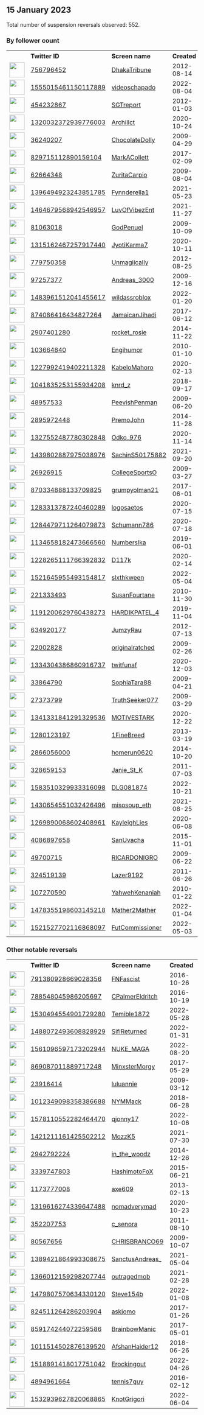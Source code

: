 
## 15 January 2023
Total number of suspension reversals observed: 552.

### By follower count
<table><tr><th></th><th align="left">Twitter ID</th><th align="left">Screen name</th>
<th align="left">Created</th><th align="left">Status</th><th align="left">Suspended</th><th align="left">Followers</th>
<tr><td><a href="https://pbs.twimg.com/profile_images/1613612725430816769/DoBXelUF_normal.jpg"><img src="https://pbs.twimg.com/profile_images/1613612725430816769/DoBXelUF_normal.jpg" width="40px" height="40px" align="center"/></a></td><td><a href="https://twitter.com/intent/user?user_id=756796452">756796452</a></td><td><a href="https://twitter.com/DhakaTribune">DhakaTribune</a></td><td>2012-08-14</td><td align="center"></td><td>2023-01-02</td><td>464051</td></tr>
<tr><td><a href="https://pbs.twimg.com/profile_images/1583779767001686019/5D2jetBh_normal.jpg"><img src="https://pbs.twimg.com/profile_images/1583779767001686019/5D2jetBh_normal.jpg" width="40px" height="40px" align="center"/></a></td><td><a href="https://twitter.com/intent/user?user_id=1555015461150117889">1555015461150117889</a></td><td><a href="https://twitter.com/videoschapado">videoschapado</a></td><td>2022-08-04</td><td align="center"></td><td>2022-12-22</td><td>123111</td></tr>
<tr><td><a href="https://pbs.twimg.com/profile_images/494569039683792896/r2RQcm08_normal.jpeg"><img src="https://pbs.twimg.com/profile_images/494569039683792896/r2RQcm08_normal.jpeg" width="40px" height="40px" align="center"/></a></td><td><a href="https://twitter.com/intent/user?user_id=454232867">454232867</a></td><td><a href="https://twitter.com/SGTreport">SGTreport</a></td><td>2012-01-03</td><td align="center"></td><td></td><td>115789</td></tr>
<tr><td><a href="https://pbs.twimg.com/profile_images/1324395823489261569/nt5P6Dw4_normal.jpg"><img src="https://pbs.twimg.com/profile_images/1324395823489261569/nt5P6Dw4_normal.jpg" width="40px" height="40px" align="center"/></a></td><td><a href="https://twitter.com/intent/user?user_id=1320032372939776003">1320032372939776003</a></td><td><a href="https://twitter.com/Archillct">Archillct</a></td><td>2020-10-24</td><td align="center"></td><td></td><td>61759</td></tr>
<tr><td><a href="https://pbs.twimg.com/profile_images/1557011418574118912/OW9Jd28Y_normal.jpg"><img src="https://pbs.twimg.com/profile_images/1557011418574118912/OW9Jd28Y_normal.jpg" width="40px" height="40px" align="center"/></a></td><td><a href="https://twitter.com/intent/user?user_id=36240207">36240207</a></td><td><a href="https://twitter.com/ChocolateDolly">ChocolateDolly</a></td><td>2009-04-29</td><td align="center"></td><td>2023-01-09</td><td>51981</td></tr>
<tr><td><a href="https://pbs.twimg.com/profile_images/1614527348870729729/34rca1FI_normal.jpg"><img src="https://pbs.twimg.com/profile_images/1614527348870729729/34rca1FI_normal.jpg" width="40px" height="40px" align="center"/></a></td><td><a href="https://twitter.com/intent/user?user_id=829715112890159104">829715112890159104</a></td><td><a href="https://twitter.com/MarkACollett">MarkACollett</a></td><td>2017-02-09</td><td align="center"></td><td></td><td>50988</td></tr>
<tr><td><a href="https://pbs.twimg.com/profile_images/1616105595014352897/TREL76pg_normal.jpg"><img src="https://pbs.twimg.com/profile_images/1616105595014352897/TREL76pg_normal.jpg" width="40px" height="40px" align="center"/></a></td><td><a href="https://twitter.com/intent/user?user_id=62664348">62664348</a></td><td><a href="https://twitter.com/ZuritaCarpio">ZuritaCarpio</a></td><td>2009-08-04</td><td align="center"></td><td>2022-08-11</td><td>47570</td></tr>
<tr><td><a href="https://pbs.twimg.com/profile_images/1408041922778836998/KlsWs7_1_normal.jpg"><img src="https://pbs.twimg.com/profile_images/1408041922778836998/KlsWs7_1_normal.jpg" width="40px" height="40px" align="center"/></a></td><td><a href="https://twitter.com/intent/user?user_id=1396494923243851785">1396494923243851785</a></td><td><a href="https://twitter.com/Fynnderella1">Fynnderella1</a></td><td>2021-05-23</td><td align="center"></td><td></td><td>39284</td></tr>
<tr><td><a href="https://pbs.twimg.com/profile_images/1613188384591077379/z6UYuXIH_normal.jpg"><img src="https://pbs.twimg.com/profile_images/1613188384591077379/z6UYuXIH_normal.jpg" width="40px" height="40px" align="center"/></a></td><td><a href="https://twitter.com/intent/user?user_id=1464679568942546957">1464679568942546957</a></td><td><a href="https://twitter.com/LuvOfVibezEnt">LuvOfVibezEnt</a></td><td>2021-11-27</td><td align="center"></td><td>2022-06-13</td><td>33092</td></tr>
<tr><td><a href="https://pbs.twimg.com/profile_images/1450786598732304414/ilrsb8ok_normal.jpg"><img src="https://pbs.twimg.com/profile_images/1450786598732304414/ilrsb8ok_normal.jpg" width="40px" height="40px" align="center"/></a></td><td><a href="https://twitter.com/intent/user?user_id=81063018">81063018</a></td><td><a href="https://twitter.com/GodPenuel">GodPenuel</a></td><td>2009-10-09</td><td align="center"></td><td>2022-09-24</td><td>24979</td></tr>
<tr><td><a href="https://pbs.twimg.com/profile_images/1560526049212899328/4Aa87yXL_normal.jpg"><img src="https://pbs.twimg.com/profile_images/1560526049212899328/4Aa87yXL_normal.jpg" width="40px" height="40px" align="center"/></a></td><td><a href="https://twitter.com/intent/user?user_id=1315162467257917440">1315162467257917440</a></td><td><a href="https://twitter.com/JyotiKarma7">JyotiKarma7</a></td><td>2020-10-11</td><td align="center"></td><td></td><td>16437</td></tr>
<tr><td><a href="https://pbs.twimg.com/profile_images/1571273864751063043/jIrU9_Bc_normal.jpg"><img src="https://pbs.twimg.com/profile_images/1571273864751063043/jIrU9_Bc_normal.jpg" width="40px" height="40px" align="center"/></a></td><td><a href="https://twitter.com/intent/user?user_id=779750358">779750358</a></td><td><a href="https://twitter.com/Unmagiically">Unmagiically</a></td><td>2012-08-25</td><td align="center"></td><td>2022-09-30</td><td>15834</td></tr>
<tr><td><a href="https://pbs.twimg.com/profile_images/902583579074453504/kF1Pjxsq_normal.jpg"><img src="https://pbs.twimg.com/profile_images/902583579074453504/kF1Pjxsq_normal.jpg" width="40px" height="40px" align="center"/></a></td><td><a href="https://twitter.com/intent/user?user_id=97257377">97257377</a></td><td><a href="https://twitter.com/Andreas_3000">Andreas_3000</a></td><td>2009-12-16</td><td align="center"></td><td>2023-01-08</td><td>13506</td></tr>
<tr><td><a href="https://pbs.twimg.com/profile_images/1598633720927653889/x_TJnmL4_normal.jpg"><img src="https://pbs.twimg.com/profile_images/1598633720927653889/x_TJnmL4_normal.jpg" width="40px" height="40px" align="center"/></a></td><td><a href="https://twitter.com/intent/user?user_id=1483961512041455617">1483961512041455617</a></td><td><a href="https://twitter.com/wildassroblox">wildassroblox</a></td><td>2022-01-20</td><td align="center"></td><td>2022-12-12</td><td>12519</td></tr>
<tr><td><a href="https://pbs.twimg.com/profile_images/1346557394231439360/EQ8JEAt1_normal.jpg"><img src="https://pbs.twimg.com/profile_images/1346557394231439360/EQ8JEAt1_normal.jpg" width="40px" height="40px" align="center"/></a></td><td><a href="https://twitter.com/intent/user?user_id=874086416434827264">874086416434827264</a></td><td><a href="https://twitter.com/JamaicanJihadi">JamaicanJihadi</a></td><td>2017-06-12</td><td align="center"></td><td>2023-01-10</td><td>10972</td></tr>
<tr><td><a href="https://pbs.twimg.com/profile_images/1110194562499297281/C7LO0zOJ_normal.jpg"><img src="https://pbs.twimg.com/profile_images/1110194562499297281/C7LO0zOJ_normal.jpg" width="40px" height="40px" align="center"/></a></td><td><a href="https://twitter.com/intent/user?user_id=2907401280">2907401280</a></td><td><a href="https://twitter.com/rocket_rosie">rocket_rosie</a></td><td>2014-11-22</td><td align="center"></td><td></td><td>10325</td></tr>
<tr><td><a href="https://pbs.twimg.com/profile_images/1614906227259215872/I82zWlye_normal.jpg"><img src="https://pbs.twimg.com/profile_images/1614906227259215872/I82zWlye_normal.jpg" width="40px" height="40px" align="center"/></a></td><td><a href="https://twitter.com/intent/user?user_id=103664840">103664840</a></td><td><a href="https://twitter.com/Engihumor">Engihumor</a></td><td>2010-01-10</td><td align="center"></td><td></td><td>9629</td></tr>
<tr><td><a href="https://pbs.twimg.com/profile_images/1599834145152286738/OiW6jnJd_normal.jpg"><img src="https://pbs.twimg.com/profile_images/1599834145152286738/OiW6jnJd_normal.jpg" width="40px" height="40px" align="center"/></a></td><td><a href="https://twitter.com/intent/user?user_id=1227992419402211328">1227992419402211328</a></td><td><a href="https://twitter.com/KabeloMahoro">KabeloMahoro</a></td><td>2020-02-13</td><td align="center"></td><td>2022-12-23</td><td>9582</td></tr>
<tr><td><a href="https://pbs.twimg.com/profile_images/1334972485490630658/S6WiRmxK_normal.jpg"><img src="https://pbs.twimg.com/profile_images/1334972485490630658/S6WiRmxK_normal.jpg" width="40px" height="40px" align="center"/></a></td><td><a href="https://twitter.com/intent/user?user_id=1041835253155934208">1041835253155934208</a></td><td><a href="https://twitter.com/knrd_z">knrd_z</a></td><td>2018-09-17</td><td align="center"></td><td>2023-01-10</td><td>9506</td></tr>
<tr><td><a href="https://pbs.twimg.com/profile_images/832757655538016256/vUkoq1Cf_normal.jpg"><img src="https://pbs.twimg.com/profile_images/832757655538016256/vUkoq1Cf_normal.jpg" width="40px" height="40px" align="center"/></a></td><td><a href="https://twitter.com/intent/user?user_id=48957533">48957533</a></td><td><a href="https://twitter.com/PeevishPenman">PeevishPenman</a></td><td>2009-06-20</td><td align="center"></td><td></td><td>9478</td></tr>
<tr><td><a href="https://pbs.twimg.com/profile_images/1210523197054967808/tM2SDppi_normal.jpg"><img src="https://pbs.twimg.com/profile_images/1210523197054967808/tM2SDppi_normal.jpg" width="40px" height="40px" align="center"/></a></td><td><a href="https://twitter.com/intent/user?user_id=2895972448">2895972448</a></td><td><a href="https://twitter.com/PremoJohn">PremoJohn</a></td><td>2014-11-28</td><td align="center"></td><td></td><td>9387</td></tr>
<tr><td><a href="https://pbs.twimg.com/profile_images/1612104786295541760/j0Akj9xS_normal.jpg"><img src="https://pbs.twimg.com/profile_images/1612104786295541760/j0Akj9xS_normal.jpg" width="40px" height="40px" align="center"/></a></td><td><a href="https://twitter.com/intent/user?user_id=1327552487780302848">1327552487780302848</a></td><td><a href="https://twitter.com/Odko_976">Odko_976</a></td><td>2020-11-14</td><td align="center"></td><td>2022-09-02</td><td>8960</td></tr>
<tr><td><a href="https://pbs.twimg.com/profile_images/1557350304214970369/3wVHcQ5-_normal.jpg"><img src="https://pbs.twimg.com/profile_images/1557350304214970369/3wVHcQ5-_normal.jpg" width="40px" height="40px" align="center"/></a></td><td><a href="https://twitter.com/intent/user?user_id=1439802887975038976">1439802887975038976</a></td><td><a href="https://twitter.com/SachinS50175882">SachinS50175882</a></td><td>2021-09-20</td><td align="center"></td><td>2022-09-21</td><td>6630</td></tr>
<tr><td><a href="https://pbs.twimg.com/profile_images/1613906694634889222/PZ5NaCoj_normal.jpg"><img src="https://pbs.twimg.com/profile_images/1613906694634889222/PZ5NaCoj_normal.jpg" width="40px" height="40px" align="center"/></a></td><td><a href="https://twitter.com/intent/user?user_id=26926915">26926915</a></td><td><a href="https://twitter.com/CollegeSportsO">CollegeSportsO</a></td><td>2009-03-27</td><td align="center"></td><td></td><td>6606</td></tr>
<tr><td><a href="https://pbs.twimg.com/profile_images/1223420552192327680/FAZRGro8_normal.jpg"><img src="https://pbs.twimg.com/profile_images/1223420552192327680/FAZRGro8_normal.jpg" width="40px" height="40px" align="center"/></a></td><td><a href="https://twitter.com/intent/user?user_id=870334888133709825">870334888133709825</a></td><td><a href="https://twitter.com/grumpyolman21">grumpyolman21</a></td><td>2017-06-01</td><td align="center"></td><td></td><td>5439</td></tr>
<tr><td><a href="https://pbs.twimg.com/profile_images/1609935595312414721/y9k1aHOo_normal.jpg"><img src="https://pbs.twimg.com/profile_images/1609935595312414721/y9k1aHOo_normal.jpg" width="40px" height="40px" align="center"/></a></td><td><a href="https://twitter.com/intent/user?user_id=1283313787240460289">1283313787240460289</a></td><td><a href="https://twitter.com/logosaetos">logosaetos</a></td><td>2020-07-15</td><td align="center"></td><td>2023-01-10</td><td>5152</td></tr>
<tr><td><a href="https://pbs.twimg.com/profile_images/1284488583978549248/HQUBk-vV_normal.jpg"><img src="https://pbs.twimg.com/profile_images/1284488583978549248/HQUBk-vV_normal.jpg" width="40px" height="40px" align="center"/></a></td><td><a href="https://twitter.com/intent/user?user_id=1284479711264079873">1284479711264079873</a></td><td><a href="https://twitter.com/Schumann786">Schumann786</a></td><td>2020-07-18</td><td align="center"></td><td></td><td>5088</td></tr>
<tr><td><a href="https://pbs.twimg.com/profile_images/1570213066499035136/FTulF73o_normal.jpg"><img src="https://pbs.twimg.com/profile_images/1570213066499035136/FTulF73o_normal.jpg" width="40px" height="40px" align="center"/></a></td><td><a href="https://twitter.com/intent/user?user_id=1134658182473666560">1134658182473666560</a></td><td><a href="https://twitter.com/Numberslka">Numberslka</a></td><td>2019-06-01</td><td align="center"></td><td>2022-09-19</td><td>4869</td></tr>
<tr><td><a href="https://pbs.twimg.com/profile_images/1406587322418839552/qKtBTcKS_normal.jpg"><img src="https://pbs.twimg.com/profile_images/1406587322418839552/qKtBTcKS_normal.jpg" width="40px" height="40px" align="center"/></a></td><td><a href="https://twitter.com/intent/user?user_id=1228265111766392832">1228265111766392832</a></td><td><a href="https://twitter.com/D117k">D117k</a></td><td>2020-02-14</td><td align="center">🔒</td><td>2022-12-27</td><td>4645</td></tr>
<tr><td><a href="https://pbs.twimg.com/profile_images/1576608028794781697/I65nYZVd_normal.jpg"><img src="https://pbs.twimg.com/profile_images/1576608028794781697/I65nYZVd_normal.jpg" width="40px" height="40px" align="center"/></a></td><td><a href="https://twitter.com/intent/user?user_id=1521645955493154817">1521645955493154817</a></td><td><a href="https://twitter.com/slxthkween">slxthkween</a></td><td>2022-05-04</td><td align="center"></td><td>2023-01-11</td><td>4475</td></tr>
<tr><td><a href="https://pbs.twimg.com/profile_images/1020751712406114304/4orMWv8__normal.jpg"><img src="https://pbs.twimg.com/profile_images/1020751712406114304/4orMWv8__normal.jpg" width="40px" height="40px" align="center"/></a></td><td><a href="https://twitter.com/intent/user?user_id=221333493">221333493</a></td><td><a href="https://twitter.com/SusanFourtane">SusanFourtane</a></td><td>2010-11-30</td><td align="center"></td><td>2022-08-30</td><td>4308</td></tr>
<tr><td><a href="https://pbs.twimg.com/profile_images/1571062873002221569/pCj6t9Hy_normal.jpg"><img src="https://pbs.twimg.com/profile_images/1571062873002221569/pCj6t9Hy_normal.jpg" width="40px" height="40px" align="center"/></a></td><td><a href="https://twitter.com/intent/user?user_id=1191200629760438273">1191200629760438273</a></td><td><a href="https://twitter.com/HARDIKPATEL_4">HARDIKPATEL_4</a></td><td>2019-11-04</td><td align="center"></td><td>2022-12-25</td><td>4194</td></tr>
<tr><td><a href="https://pbs.twimg.com/profile_images/1615426671284453378/yXbuUhvj_normal.jpg"><img src="https://pbs.twimg.com/profile_images/1615426671284453378/yXbuUhvj_normal.jpg" width="40px" height="40px" align="center"/></a></td><td><a href="https://twitter.com/intent/user?user_id=634920177">634920177</a></td><td><a href="https://twitter.com/JumzyRau">JumzyRau</a></td><td>2012-07-13</td><td align="center"></td><td></td><td>3990</td></tr>
<tr><td><a href="https://pbs.twimg.com/profile_images/1521638837012811780/dyDM_pfv_normal.jpg"><img src="https://pbs.twimg.com/profile_images/1521638837012811780/dyDM_pfv_normal.jpg" width="40px" height="40px" align="center"/></a></td><td><a href="https://twitter.com/intent/user?user_id=22002828">22002828</a></td><td><a href="https://twitter.com/originalratched">originalratched</a></td><td>2009-02-26</td><td align="center"></td><td>2023-01-14</td><td>3986</td></tr>
<tr><td><a href="https://pbs.twimg.com/profile_images/1536106868824760325/DINd2gci_normal.jpg"><img src="https://pbs.twimg.com/profile_images/1536106868824760325/DINd2gci_normal.jpg" width="40px" height="40px" align="center"/></a></td><td><a href="https://twitter.com/intent/user?user_id=1334304386860916737">1334304386860916737</a></td><td><a href="https://twitter.com/twitfunaf">twitfunaf</a></td><td>2020-12-03</td><td align="center"></td><td>2022-10-25</td><td>3725</td></tr>
<tr><td><a href="https://pbs.twimg.com/profile_images/150216398/sophia-photo_1_normal.JPG"><img src="https://pbs.twimg.com/profile_images/150216398/sophia-photo_1_normal.JPG" width="40px" height="40px" align="center"/></a></td><td><a href="https://twitter.com/intent/user?user_id=33864790">33864790</a></td><td><a href="https://twitter.com/SophiaTara88">SophiaTara88</a></td><td>2009-04-21</td><td align="center"></td><td>2022-12-01</td><td>3692</td></tr>
<tr><td><a href="https://pbs.twimg.com/profile_images/1581722856685436928/BNTynVLx_normal.jpg"><img src="https://pbs.twimg.com/profile_images/1581722856685436928/BNTynVLx_normal.jpg" width="40px" height="40px" align="center"/></a></td><td><a href="https://twitter.com/intent/user?user_id=27373799">27373799</a></td><td><a href="https://twitter.com/TruthSeeker077">TruthSeeker077</a></td><td>2009-03-29</td><td align="center"></td><td>2023-01-11</td><td>3669</td></tr>
<tr><td><a href="https://pbs.twimg.com/profile_images/1530907880874024961/DPvaNhMR_normal.jpg"><img src="https://pbs.twimg.com/profile_images/1530907880874024961/DPvaNhMR_normal.jpg" width="40px" height="40px" align="center"/></a></td><td><a href="https://twitter.com/intent/user?user_id=1341331841291329536">1341331841291329536</a></td><td><a href="https://twitter.com/MOTIVESTARK">MOTIVESTARK</a></td><td>2020-12-22</td><td align="center"></td><td></td><td>3499</td></tr>
<tr><td><a href="https://pbs.twimg.com/profile_images/1614696279417708544/SwOiqFy7_normal.jpg"><img src="https://pbs.twimg.com/profile_images/1614696279417708544/SwOiqFy7_normal.jpg" width="40px" height="40px" align="center"/></a></td><td><a href="https://twitter.com/intent/user?user_id=1280123197">1280123197</a></td><td><a href="https://twitter.com/1FineBreed">1FineBreed</a></td><td>2013-03-19</td><td align="center"></td><td>2023-01-09</td><td>3484</td></tr>
<tr><td><a href="https://pbs.twimg.com/profile_images/1535762358613725185/2xpjzKNH_normal.jpg"><img src="https://pbs.twimg.com/profile_images/1535762358613725185/2xpjzKNH_normal.jpg" width="40px" height="40px" align="center"/></a></td><td><a href="https://twitter.com/intent/user?user_id=2866056000">2866056000</a></td><td><a href="https://twitter.com/homerun0620">homerun0620</a></td><td>2014-10-20</td><td align="center"></td><td>2023-01-13</td><td>3470</td></tr>
<tr><td><a href="https://pbs.twimg.com/profile_images/1268403426087460864/2qFKM7be_normal.jpg"><img src="https://pbs.twimg.com/profile_images/1268403426087460864/2qFKM7be_normal.jpg" width="40px" height="40px" align="center"/></a></td><td><a href="https://twitter.com/intent/user?user_id=328659153">328659153</a></td><td><a href="https://twitter.com/Janie_St_K">Janie_St_K</a></td><td>2011-07-03</td><td align="center"></td><td></td><td>3345</td></tr>
<tr><td><a href="https://pbs.twimg.com/profile_images/1583513004452286466/TQFzrjFz_normal.jpg"><img src="https://pbs.twimg.com/profile_images/1583513004452286466/TQFzrjFz_normal.jpg" width="40px" height="40px" align="center"/></a></td><td><a href="https://twitter.com/intent/user?user_id=1583510329933316098">1583510329933316098</a></td><td><a href="https://twitter.com/DLG081874">DLG081874</a></td><td>2022-10-21</td><td align="center"></td><td>2023-01-10</td><td>3330</td></tr>
<tr><td><a href="https://pbs.twimg.com/profile_images/1556866338252918785/zFZT3fwb_normal.jpg"><img src="https://pbs.twimg.com/profile_images/1556866338252918785/zFZT3fwb_normal.jpg" width="40px" height="40px" align="center"/></a></td><td><a href="https://twitter.com/intent/user?user_id=1430654551032426496">1430654551032426496</a></td><td><a href="https://twitter.com/misosoup_eth">misosoup_eth</a></td><td>2021-08-25</td><td align="center"></td><td>2023-01-12</td><td>3212</td></tr>
<tr><td><a href="https://pbs.twimg.com/profile_images/1314050643628355584/ZupelxOG_normal.jpg"><img src="https://pbs.twimg.com/profile_images/1314050643628355584/ZupelxOG_normal.jpg" width="40px" height="40px" align="center"/></a></td><td><a href="https://twitter.com/intent/user?user_id=1269890068602408961">1269890068602408961</a></td><td><a href="https://twitter.com/KayleighLies">KayleighLies</a></td><td>2020-06-08</td><td align="center"></td><td></td><td>3052</td></tr>
<tr><td><a href="https://pbs.twimg.com/profile_images/1477365391009751046/RqHquiIw_normal.jpg"><img src="https://pbs.twimg.com/profile_images/1477365391009751046/RqHquiIw_normal.jpg" width="40px" height="40px" align="center"/></a></td><td><a href="https://twitter.com/intent/user?user_id=4086897658">4086897658</a></td><td><a href="https://twitter.com/SanUvacha">SanUvacha</a></td><td>2015-11-01</td><td align="center"></td><td>2023-01-09</td><td>2743</td></tr>
<tr><td><a href="https://pbs.twimg.com/profile_images/982273575922098176/ARhA3BmQ_normal.jpg"><img src="https://pbs.twimg.com/profile_images/982273575922098176/ARhA3BmQ_normal.jpg" width="40px" height="40px" align="center"/></a></td><td><a href="https://twitter.com/intent/user?user_id=49700715">49700715</a></td><td><a href="https://twitter.com/RICARDONIGRO">RICARDONIGRO</a></td><td>2009-06-22</td><td align="center">🔒</td><td>2022-11-17</td><td>2725</td></tr>
<tr><td><a href="https://pbs.twimg.com/profile_images/1270340089047126019/Hds_5xin_normal.jpg"><img src="https://pbs.twimg.com/profile_images/1270340089047126019/Hds_5xin_normal.jpg" width="40px" height="40px" align="center"/></a></td><td><a href="https://twitter.com/intent/user?user_id=324519139">324519139</a></td><td><a href="https://twitter.com/Lazer9192">Lazer9192</a></td><td>2011-06-26</td><td align="center"></td><td>2023-01-10</td><td>2707</td></tr>
<tr><td><a href="https://pbs.twimg.com/profile_images/1613353726613274624/fmpkyViJ_normal.jpg"><img src="https://pbs.twimg.com/profile_images/1613353726613274624/fmpkyViJ_normal.jpg" width="40px" height="40px" align="center"/></a></td><td><a href="https://twitter.com/intent/user?user_id=107270590">107270590</a></td><td><a href="https://twitter.com/YahwehKenaniah">YahwehKenaniah</a></td><td>2010-01-22</td><td align="center"></td><td></td><td>2706</td></tr>
<tr><td><a href="https://pbs.twimg.com/profile_images/1490728227027013637/p_FXTi4__normal.jpg"><img src="https://pbs.twimg.com/profile_images/1490728227027013637/p_FXTi4__normal.jpg" width="40px" height="40px" align="center"/></a></td><td><a href="https://twitter.com/intent/user?user_id=1478355198603145218">1478355198603145218</a></td><td><a href="https://twitter.com/Mather2Mather">Mather2Mather</a></td><td>2022-01-04</td><td align="center"></td><td>2022-08-02</td><td>2623</td></tr>
<tr><td><a href="https://pbs.twimg.com/profile_images/1522252690713194497/uiiUE4h1_normal.jpg"><img src="https://pbs.twimg.com/profile_images/1522252690713194497/uiiUE4h1_normal.jpg" width="40px" height="40px" align="center"/></a></td><td><a href="https://twitter.com/intent/user?user_id=1521527702116868097">1521527702116868097</a></td><td><a href="https://twitter.com/FutCommissioner">FutCommissioner</a></td><td>2022-05-03</td><td align="center"></td><td>2023-01-04</td><td>2468</td></tr>
</table>

### Other notable reversals
<table><tr><th></th><th align="left">Twitter ID</th><th align="left">Screen name</th>
<th align="left">Created</th><th align="left">Status</th><th align="left">Suspended</th><th align="left">Followers</th>
<tr><td><a href="https://pbs.twimg.com/profile_images/1580277570943188994/Qi4hZsp1_normal.jpg"><img src="https://pbs.twimg.com/profile_images/1580277570943188994/Qi4hZsp1_normal.jpg" width="40px" height="40px" align="center"/></a></td><td><a href="https://twitter.com/intent/user?user_id=791380928669028356">791380928669028356</a></td><td><a href="https://twitter.com/FNFascist">FNFascist</a></td><td>2016-10-26</td><td align="center"></td><td>2022-11-01</td><td>1229</td></tr>
<tr><td><a href="https://pbs.twimg.com/profile_images/1577685707233103872/UkxAjUot_normal.jpg"><img src="https://pbs.twimg.com/profile_images/1577685707233103872/UkxAjUot_normal.jpg" width="40px" height="40px" align="center"/></a></td><td><a href="https://twitter.com/intent/user?user_id=788548045986205697">788548045986205697</a></td><td><a href="https://twitter.com/CPalmerEldritch">CPalmerEldritch</a></td><td>2016-10-19</td><td align="center"></td><td>2023-01-10</td><td>441</td></tr>
<tr><td><a href="https://pbs.twimg.com/profile_images/1550559364972511235/ALcutAKR_normal.jpg"><img src="https://pbs.twimg.com/profile_images/1550559364972511235/ALcutAKR_normal.jpg" width="40px" height="40px" align="center"/></a></td><td><a href="https://twitter.com/intent/user?user_id=1530494554901729280">1530494554901729280</a></td><td><a href="https://twitter.com/Temible1872">Temible1872</a></td><td>2022-05-28</td><td align="center"></td><td>2023-01-10</td><td>76</td></tr>
<tr><td><a href="https://pbs.twimg.com/profile_images/1496716017636048900/IEce_-8R_normal.jpg"><img src="https://pbs.twimg.com/profile_images/1496716017636048900/IEce_-8R_normal.jpg" width="40px" height="40px" align="center"/></a></td><td><a href="https://twitter.com/intent/user?user_id=1488072493608828929">1488072493608828929</a></td><td><a href="https://twitter.com/SifiReturned">SifiReturned</a></td><td>2022-01-31</td><td align="center"></td><td>2023-01-10</td><td>924</td></tr>
<tr><td><a href="https://pbs.twimg.com/profile_images/1561185606473883651/nauAJV-Q_normal.jpg"><img src="https://pbs.twimg.com/profile_images/1561185606473883651/nauAJV-Q_normal.jpg" width="40px" height="40px" align="center"/></a></td><td><a href="https://twitter.com/intent/user?user_id=1561096597173202944">1561096597173202944</a></td><td><a href="https://twitter.com/NUKE_MAGA">NUKE_MAGA</a></td><td>2022-08-20</td><td align="center"></td><td>2022-11-28</td><td>624</td></tr>
<tr><td><a href="https://pbs.twimg.com/profile_images/1538415572538515456/HVSe8EoV_normal.jpg"><img src="https://pbs.twimg.com/profile_images/1538415572538515456/HVSe8EoV_normal.jpg" width="40px" height="40px" align="center"/></a></td><td><a href="https://twitter.com/intent/user?user_id=869087011889717248">869087011889717248</a></td><td><a href="https://twitter.com/MinxsterMorgy">MinxsterMorgy</a></td><td>2017-05-29</td><td align="center"></td><td>2023-01-10</td><td>1028</td></tr>
<tr><td><a href="https://pbs.twimg.com/profile_images/1613616207382601728/_k5P64-J_normal.jpg"><img src="https://pbs.twimg.com/profile_images/1613616207382601728/_k5P64-J_normal.jpg" width="40px" height="40px" align="center"/></a></td><td><a href="https://twitter.com/intent/user?user_id=23916414">23916414</a></td><td><a href="https://twitter.com/luluannie">luluannie</a></td><td>2009-03-12</td><td align="center"></td><td>2023-01-11</td><td>448</td></tr>
<tr><td><a href="https://pbs.twimg.com/profile_images/1581111274439573504/DpyVQorF_normal.jpg"><img src="https://pbs.twimg.com/profile_images/1581111274439573504/DpyVQorF_normal.jpg" width="40px" height="40px" align="center"/></a></td><td><a href="https://twitter.com/intent/user?user_id=1012349098358386688">1012349098358386688</a></td><td><a href="https://twitter.com/NYMMack">NYMMack</a></td><td>2018-06-28</td><td align="center"></td><td>2023-01-10</td><td>961</td></tr>
<tr><td><a href="https://pbs.twimg.com/profile_images/1612129328937967618/CbB-2d8-_normal.jpg"><img src="https://pbs.twimg.com/profile_images/1612129328937967618/CbB-2d8-_normal.jpg" width="40px" height="40px" align="center"/></a></td><td><a href="https://twitter.com/intent/user?user_id=1578110552282464470">1578110552282464470</a></td><td><a href="https://twitter.com/qjonny17">qjonny17</a></td><td>2022-10-06</td><td align="center"></td><td>2023-01-10</td><td>93</td></tr>
<tr><td><a href="https://pbs.twimg.com/profile_images/1480571432732082177/suR6Z1hK_normal.jpg"><img src="https://pbs.twimg.com/profile_images/1480571432732082177/suR6Z1hK_normal.jpg" width="40px" height="40px" align="center"/></a></td><td><a href="https://twitter.com/intent/user?user_id=1421211161425502212">1421211161425502212</a></td><td><a href="https://twitter.com/MozzK5">MozzK5</a></td><td>2021-07-30</td><td align="center"></td><td>2022-12-29</td><td>83</td></tr>
<tr><td><a href="https://pbs.twimg.com/profile_images/1610281908017008642/PN-pnbLQ_normal.jpg"><img src="https://pbs.twimg.com/profile_images/1610281908017008642/PN-pnbLQ_normal.jpg" width="40px" height="40px" align="center"/></a></td><td><a href="https://twitter.com/intent/user?user_id=2942792224">2942792224</a></td><td><a href="https://twitter.com/in_the_woodz">in_the_woodz</a></td><td>2014-12-26</td><td align="center"></td><td>2023-01-10</td><td>361</td></tr>
<tr><td><a href="https://pbs.twimg.com/profile_images/1587067289656074242/8tVVtO4B_normal.jpg"><img src="https://pbs.twimg.com/profile_images/1587067289656074242/8tVVtO4B_normal.jpg" width="40px" height="40px" align="center"/></a></td><td><a href="https://twitter.com/intent/user?user_id=3339747803">3339747803</a></td><td><a href="https://twitter.com/HashimotoFoX">HashimotoFoX</a></td><td>2015-06-21</td><td align="center"></td><td>2023-01-10</td><td>1950</td></tr>
<tr><td><a href="https://pbs.twimg.com/profile_images/822509405618970624/vBObiobb_normal.jpg"><img src="https://pbs.twimg.com/profile_images/822509405618970624/vBObiobb_normal.jpg" width="40px" height="40px" align="center"/></a></td><td><a href="https://twitter.com/intent/user?user_id=1173777008">1173777008</a></td><td><a href="https://twitter.com/axe609">axe609</a></td><td>2013-02-13</td><td align="center"></td><td>2023-01-10</td><td>69</td></tr>
<tr><td><a href="https://pbs.twimg.com/profile_images/1573056285725032448/u5F80IJl_normal.jpg"><img src="https://pbs.twimg.com/profile_images/1573056285725032448/u5F80IJl_normal.jpg" width="40px" height="40px" align="center"/></a></td><td><a href="https://twitter.com/intent/user?user_id=1319616274339647488">1319616274339647488</a></td><td><a href="https://twitter.com/nomadverymad">nomadverymad</a></td><td>2020-10-23</td><td align="center"></td><td>2023-01-11</td><td>44</td></tr>
<tr><td><a href="https://pbs.twimg.com/profile_images/1546158860666392577/gvbxvNFJ_normal.jpg"><img src="https://pbs.twimg.com/profile_images/1546158860666392577/gvbxvNFJ_normal.jpg" width="40px" height="40px" align="center"/></a></td><td><a href="https://twitter.com/intent/user?user_id=352207753">352207753</a></td><td><a href="https://twitter.com/c_senora">c_senora</a></td><td>2011-08-10</td><td align="center"></td><td>2023-01-11</td><td>339</td></tr>
<tr><td><a href="https://pbs.twimg.com/profile_images/1610461457455452163/cuoN10uX_normal.jpg"><img src="https://pbs.twimg.com/profile_images/1610461457455452163/cuoN10uX_normal.jpg" width="40px" height="40px" align="center"/></a></td><td><a href="https://twitter.com/intent/user?user_id=80567656">80567656</a></td><td><a href="https://twitter.com/CHRISBRANCO69">CHRISBRANCO69</a></td><td>2009-10-07</td><td align="center"></td><td>2023-01-04</td><td>423</td></tr>
<tr><td><a href="https://pbs.twimg.com/profile_images/1574341449952493568/-UZLDWPd_normal.jpg"><img src="https://pbs.twimg.com/profile_images/1574341449952493568/-UZLDWPd_normal.jpg" width="40px" height="40px" align="center"/></a></td><td><a href="https://twitter.com/intent/user?user_id=1389421864993308675">1389421864993308675</a></td><td><a href="https://twitter.com/SanctusAndreas_">SanctusAndreas_</a></td><td>2021-05-04</td><td align="center"></td><td>2023-01-10</td><td>1528</td></tr>
<tr><td><a href="https://pbs.twimg.com/profile_images/1496875124842237959/zTATP90W_normal.jpg"><img src="https://pbs.twimg.com/profile_images/1496875124842237959/zTATP90W_normal.jpg" width="40px" height="40px" align="center"/></a></td><td><a href="https://twitter.com/intent/user?user_id=1366012159298207744">1366012159298207744</a></td><td><a href="https://twitter.com/outragedmob">outragedmob</a></td><td>2021-02-28</td><td align="center"></td><td>2022-12-23</td><td>141</td></tr>
<tr><td><a href="https://pbs.twimg.com/profile_images/1596992377218031616/_7DCnjiJ_normal.jpg"><img src="https://pbs.twimg.com/profile_images/1596992377218031616/_7DCnjiJ_normal.jpg" width="40px" height="40px" align="center"/></a></td><td><a href="https://twitter.com/intent/user?user_id=1479807570634330120">1479807570634330120</a></td><td><a href="https://twitter.com/Steve154b">Steve154b</a></td><td>2022-01-08</td><td align="center"></td><td>2023-01-10</td><td>229</td></tr>
<tr><td><a href="https://pbs.twimg.com/profile_images/1537056584282537985/7-D-ZR4i_normal.jpg"><img src="https://pbs.twimg.com/profile_images/1537056584282537985/7-D-ZR4i_normal.jpg" width="40px" height="40px" align="center"/></a></td><td><a href="https://twitter.com/intent/user?user_id=824511264286203904">824511264286203904</a></td><td><a href="https://twitter.com/askjomo">askjomo</a></td><td>2017-01-26</td><td align="center"></td><td>2023-01-08</td><td>624</td></tr>
<tr><td><a href="https://pbs.twimg.com/profile_images/859175303507316736/3mHRkC_B_normal.jpg"><img src="https://pbs.twimg.com/profile_images/859175303507316736/3mHRkC_B_normal.jpg" width="40px" height="40px" align="center"/></a></td><td><a href="https://twitter.com/intent/user?user_id=859174244072259586">859174244072259586</a></td><td><a href="https://twitter.com/BrainbowManic">BrainbowManic</a></td><td>2017-05-01</td><td align="center"></td><td>2023-01-09</td><td>162</td></tr>
<tr><td><a href="https://pbs.twimg.com/profile_images/1011515609266507776/Uke2SrXW_normal.jpg"><img src="https://pbs.twimg.com/profile_images/1011515609266507776/Uke2SrXW_normal.jpg" width="40px" height="40px" align="center"/></a></td><td><a href="https://twitter.com/intent/user?user_id=1011514502876139520">1011514502876139520</a></td><td><a href="https://twitter.com/AfshanHaider12">AfshanHaider12</a></td><td>2018-06-26</td><td align="center"></td><td>2023-01-10</td><td>360</td></tr>
<tr><td><a href="https://pbs.twimg.com/profile_images/1521282184979566592/o8_TjB2V_normal.jpg"><img src="https://pbs.twimg.com/profile_images/1521282184979566592/o8_TjB2V_normal.jpg" width="40px" height="40px" align="center"/></a></td><td><a href="https://twitter.com/intent/user?user_id=1518891418017751042">1518891418017751042</a></td><td><a href="https://twitter.com/Erockingout">Erockingout</a></td><td>2022-04-26</td><td align="center"></td><td>2023-01-13</td><td>207</td></tr>
<tr><td><a href="https://pbs.twimg.com/profile_images/1530009052880707587/yU4nspi__normal.jpg"><img src="https://pbs.twimg.com/profile_images/1530009052880707587/yU4nspi__normal.jpg" width="40px" height="40px" align="center"/></a></td><td><a href="https://twitter.com/intent/user?user_id=4894961664">4894961664</a></td><td><a href="https://twitter.com/tennis7guy">tennis7guy</a></td><td>2016-02-12</td><td align="center"></td><td>2023-01-13</td><td>12</td></tr>
<tr><td><a href="https://pbs.twimg.com/profile_images/1532939892627410944/zvYJjwf7_normal.jpg"><img src="https://pbs.twimg.com/profile_images/1532939892627410944/zvYJjwf7_normal.jpg" width="40px" height="40px" align="center"/></a></td><td><a href="https://twitter.com/intent/user?user_id=1532939627820068865">1532939627820068865</a></td><td><a href="https://twitter.com/KnotGrigori">KnotGrigori</a></td><td>2022-06-04</td><td align="center"></td><td>2023-01-10</td><td>119</td></tr>
</table>
